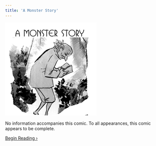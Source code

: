```yaml
---
title: 'A Monster Story'
---
```


![](monster.jpg "Ryan's banner for A Monster Story, featuring the main character reading a book.")

No information accompanies this comic. To all appearances, this comic appears to be complete.

[Begin Reading ›](./part-1)